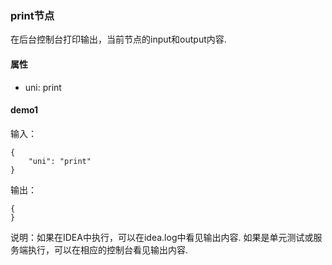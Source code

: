 ### print节点

在后台控制台打印输出，当前节点的input和output内容.

#### 属性

- uni: print

#### demo1

输入：

```
{
    "uni": "print"
}
```

输出：

```
{
}

```

说明：如果在IDEA中执行，可以在idea.log中看见输出内容. 如果是单元测试或服务端执行，可以在相应的控制台看见输出内容.
